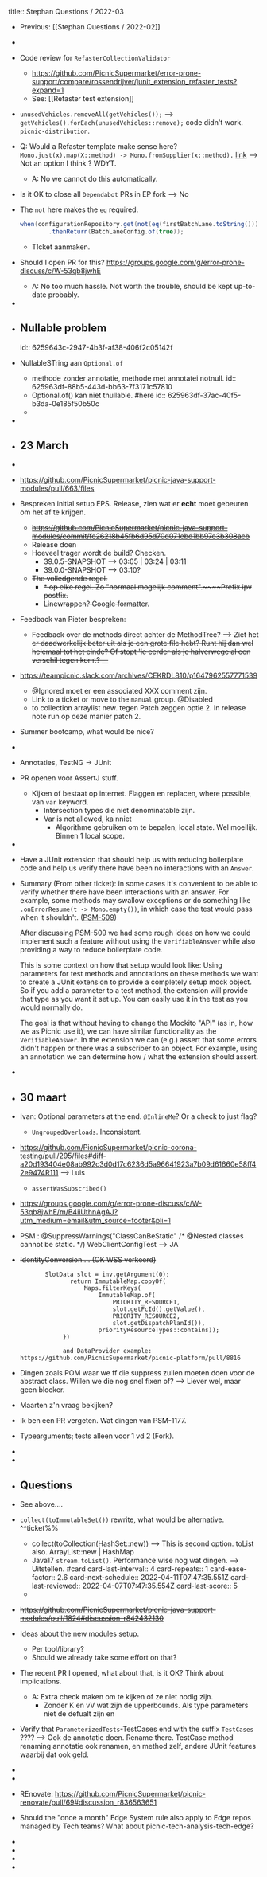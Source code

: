 title:: Stephan Questions / 2022-03

- Previous: [[Stephan Questions / 2022-02]]
-
- Code review for `RefasterCollectionValidator`
	- https://github.com/PicnicSupermarket/error-prone-support/compare/rossendrijver/junit_extension_refaster_tests?expand=1
	- See: [[Refaster test extension]]
- `unusedVehicles.removeAll(getVehicles());` --> `getVehicles().forEach(unusedVehicles::remove);` code didn't work. `picnic-distribution`.
- Q: Would a Refaster template make sense here? 
  `Mono.just(x).map(X::method) -> Mono.fromSupplier(x::method).` [link](https://github.com/PicnicSupermarket/picnic-platform/pull/8660#discussion_r811888338) --> Not an option I think ? WDYT.
	- A: No we cannot do this automatically.
- Is it OK to close all `Dependabot` PRs in EP fork --> No
- The `not` here makes the `eq` required.
  ```java
  when(configurationRepository.get(not(eq(firstBatchLane.toString())), eq(BatchLaneConfig.class)))
          .thenReturn(BatchLaneConfig.of(true));
  ```
	- TIcket aanmaken.
- Should I open PR for this? https://groups.google.com/g/error-prone-discuss/c/W-53qb8jwhE
	- A: No too much hassle. Not worth the trouble, should be kept up-to-date probably.
-
- ## Nullable problem
  id:: 6259643c-2947-4b3f-af38-406f2c05142f
- NullableSTring aan `Optional.of`
	- methode zonder annotatie, methode met annotatei notnull.
	  id:: 625963df-88b5-443d-bb63-7f3171c57810
	- Optional.of() kan niet tnullable. #here
	  id:: 625963df-37ac-40f5-b3da-0e185f50b50c
	-
-
- ## 23 March
-
- https://github.com/PicnicSupermarket/picnic-java-support-modules/pull/663/files
- Bespreken initial setup EPS. Release, zien wat er **echt** moet gebeuren om het af te krijgen.
	- ~~https://github.com/PicnicSupermarket/picnic-java-support-modules/commit/fe26218b45fb6d95d70d071ebd1bb97e3b308acb~~
	- Release doen
	- Hoeveel trager wordt de build? Checken.
		- 39.0.5-SNAPSHOT --> 03:05 | 03:24 | 03:11
		- 39.0.0-SNAPSHOT --> 03:10?
	- ~~The volledgende regel.~~
		- ~~* op elke regel. Zo "normaal mogelijk comment".~~~~Prefix ipv postfix.~~
		- ~~Linewrappen? Google formatter.~~
- Feedback van Pieter bespreken:
	- ~~Feedback over de methods direct achter de MethodTree? --> Ziet het er daadwerkelijk beter uit als je een grote file hebt? Runt hij dan wel helemaal tot het einde? Of stopt 'ie eerder als je halverwege al een verschil tegen komt? __~~
- https://teampicnic.slack.com/archives/CEKRDL810/p1647962557771539
	- @Ignored moet er een associated XXX comment zijn.
	- Link to a ticket or move to the `manual` group. @Disabled
	- to collection arraylist new. tegen Patch zeggen optie 2. In release note run op deze manier patch 2.
- Summer bootcamp, what would be nice?
-
- Annotaties, TestNG -> JUnit
- PR openen voor AssertJ stuff.
	- Kijken of bestaat op internet. Flaggen en replacen, where possible, van `var` keyword.
		- Intersection types die niet denominatable zijn.
		- Var is not allowed, ka nniet
			- Algorithme gebruiken om te bepalen, local state. Wel moeilijk. Binnen 1 local scope.
-
- Have a JUnit extension that should help us with reducing boilerplate code and help us verify there have been no interactions with an `Answer`.
- Summary (From other ticket): in some cases it's convenient to be able to verify whether there have been interactions with an answer.
  For example, some methods may swallow exceptions or do something like `.onErrorResume(t -> Mono.empty())`, in which case the test would pass when it shouldn't. ([PSM-509](https://picnic.atlassian.net/browse/PSM-509))
  
  After discussing PSM-509 we had some rough ideas on how we could implement such a feature without using the `VerifiableAnswer` while also providing a way to reduce boilerplate code.
  
  This is some context on how that setup would look like:
  Using parameters for test methods and annotations on these methods we want to create a JUnit extension to provide a completely setup mock object. So if you add a parameter to a test method, the extension will provide that type as you want it set up. You can easily use it in the test as you would normally do. 
  
  The goal is that without having to change the Mockito "API" (as in, how we as Picnic use it), we can have similar functionality as the `VerifiableAnswer`. In the extension we can (e.g.) assert that some errors didn't happen or there was a subscriber to an object. For example, using an annotation we can determine how / what the extension should assert.
-
- ## 30 maart
- Ivan: Optional parameters at the end. `@InlineMe`? Or a check to just flag?
	- `UngroupedOverloads`. Inconsistent.
- https://github.com/PicnicSupermarket/picnic-corona-testing/pull/295/files#diff-a20d193404e08ab992c3d0d17c6236d5a96641923a7b09d61660e58ff42e9474R111 --> Luis
	- `assertWasSubscribed()`
- https://groups.google.com/g/error-prone-discuss/c/W-53qb8jwhE/m/B4iiUthnAgAJ?utm_medium=email&utm_source=footer&pli=1
- PSM :  @SuppressWarnings("ClassCanBeStatic" /* @Nested classes cannot be static. */)
  WebClientConfigTest --> JA
- ~~IdentityConversion.... (OK WSS verkeerd)~~
  ```
         SlotData slot = inv.getArgument(0);
                return ImmutableMap.copyOf(
                    Maps.filterKeys(
                        ImmutableMap.of(
                            PRIORITY_RESOURCE1,
                            slot.getFcId().getValue(),
                            PRIORITY_RESOURCE2,
                            slot.getDispatchPlanId()),
                        priorityResourceTypes::contains));
              })
              
              and DataProvider example:
  https://github.com/PicnicSupermarket/picnic-platform/pull/8816
  ```
- Dingen zoals POM waar we ff die suppress zullen moeten doen voor de abstract class. Willen we die nog snel fixen of? --> Liever wel, maar geen blocker.
- Maarten z'n vraag bekijken?
- Ik ben een PR vergeten. Wat dingen van PSM-1177.
- Typearguments; tests alleen voor 1 vd 2 (Fork).
-
-
- ## Questions
- See above....
- `collect(toImmutableSet())` rewrite, what would be alternative. ^^ticket%%
	- collect(toCollection(HashSet::new)) --> This is second option. 
	  toList also. ArrayList::new | HashMap
	- Java17 `stream.toList()`. Performance wise nog wat dingen. --> Uitstellen. #card
	  card-last-interval:: 4
	  card-repeats:: 1
	  card-ease-factor:: 2.6
	  card-next-schedule:: 2022-04-11T07:47:35.551Z
	  card-last-reviewed:: 2022-04-07T07:47:35.554Z
	  card-last-score:: 5
	-
- ~~https://github.com/PicnicSupermarket/picnic-java-support-modules/pull/1824#discussion_r842432130~~
- Ideas about the new modules setup.
	- Per tool/library?
	- Should we already take some effort on that?
- The recent PR I opened, what about that, is it OK? Think about implications.
	- A: Extra check maken om te kijken of ze niet nodig zijn.
		- Zonder K en vV wat zijn de upperbounds. Als type parameters niet de defualt zijn en
- Verify that `ParameterizedTests`-TestCases end with the suffix `TestCases` ???? --> Ook de annotatie doen. Rename there. TestCase method renaming annotatie ook renamen, en method zelf, andere JUnit features waarbij dat ook geld.
-
-
- REnovate: https://github.com/PicnicSupermarket/picnic-renovate/pull/69#discussion_r836563651
- Should the "once a month" Edge System rule also apply to Edge repos managed by Tech teams?
  What about picnic-tech-analysis-tech-edge?
-
-
-
-